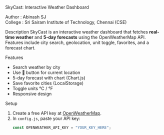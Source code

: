 SkyCast: Interactive Weather Dashboard

Author  : Abinash SJ  
College : Sri Sairam Institute of Technology, Chennai (CSE)

Description
SkyCast is an interactive weather dashboard that fetches **real-time weather** and **5-day forecasts** using the OpenWeatherMap API.  
Features include city search, geolocation, unit toggle, favorites, and a forecast chart.

Features
- Search weather by city  
- Use 📍 button for current location  
- 5-day forecast with chart (Chart.js)  
- Save favorite cities (LocalStorage)  
- Toggle units °C / °F  
- Responsive design  

Setup
1. Create a free API key at [OpenWeatherMap](https://openweathermap.org/).  
2. In `config.js`, paste your API key:
   ```js
   const OPENWEATHER_API_KEY = "YOUR_KEY_HERE";
